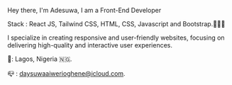 Hey there, I'm Adesuwa,
I am a Front-End Developer
 
Stack :  React JS, Tailwind CSS,  HTML, CSS, Javascript and Bootstrap.👩🏽‍💻 

I specialize in creating responsive and user-friendly websites, focusing on delivering high-quality and interactive user experiences. 

📍: Lagos, Nigeria 🇳🇬.

📪 : daysuwaaiwerioghene@icloud.com.
<!--- 
Aiwerioghene/Aiwerioghene is a ✨ special ✨ repository because its `README.md` (this file) appears on your GitHub profile.
You can click the Preview link to take a look at your changes.
--->

